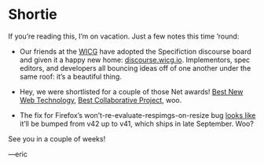 # Shortie

If you’re reading this, I’m on vacation. Just a few notes this time ’round:

- Our friends at the [WICG](https://www.w3.org/community/wicg/) have adopted the Specifiction discourse board and given it a happy new home: [discourse.wicg.io](http://discourse.wicg.io). Implementors, spec editors, and developers all bouncing ideas off of one another under the same roof: it’s a beautiful thing.

- Hey, we were shortlisted for a couple of those Net awards! [Best New Web Technology](https://thenetawards.com/vote/web-tech/), [Best Collaborative Project](https://thenetawards.com/vote/collaboration/), woo.

- The fix for Firefox’s won’t-re-evaluate-respimgs-on-resize bug [looks like](https://bugzilla.mozilla.org/show_bug.cgi?id=1135812#c71) it’ll be bumped from v42 up to v41, which ships in late September. Woo?

See you in a couple of weeks!

—eric
